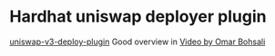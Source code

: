 



# Hardhat uniswap deployer plugin
[uniswap-v3-deploy-plugin](https://github.com/Uniswap/hardhat-plugin-deploy-v3)
Good overview in [Video by Omar Bohsali](https://www.youtube.com/watch?v=cZ7QMmm7hJc)
